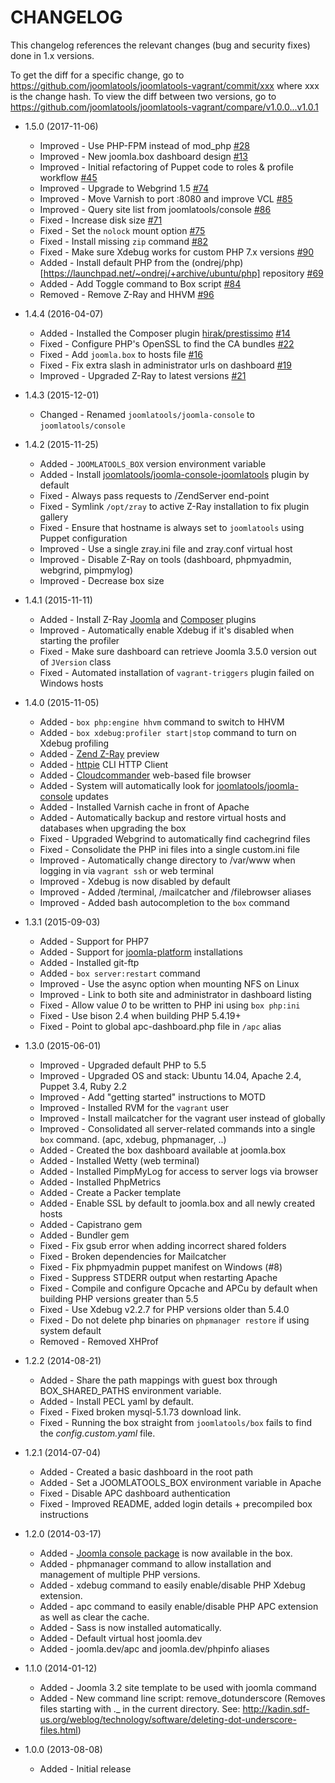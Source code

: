 CHANGELOG
=========

This changelog references the relevant changes (bug and security fixes) done
in 1.x versions.

To get the diff for a specific change, go to https://github.com/joomlatools/joomlatools-vagrant/commit/xxx where xxx is the change hash.
To view the diff between two versions, go to https://github.com/joomlatools/joomlatools-vagrant/compare/v1.0.0...v1.0.1

* 1.5.0 (2017-11-06)
  * Improved - Use PHP-FPM instead of mod_php [#28](https://github.com/joomlatools/joomlatools-vagrant/issues/28)
  * Improved - New joomla.box dashboard design [#13](https://github.com/joomlatools/joomlatools-vagrant/issues/13)
  * Improved - Initial refactoring of Puppet code to roles & profile workflow [#45](https://github.com/joomlatools/joomlatools-vagrant/issues/45)
  * Improved - Upgrade to Webgrind 1.5 [#74](https://github.com/joomlatools/joomlatools-vagrant/issues/74)
  * Improved - Move Varnish to port :8080 and improve VCL [#85](https://github.com/joomlatools/joomlatools-vagrant/issues/85)
  * Improved - Query site list from joomlatools/console [#86](https://github.com/joomlatools/joomlatools-vagrant/issues/86)
  * Fixed - Increase disk size [#71](https://github.com/joomlatools/joomlatools-vagrant/issues/71)
  * Fixed - Set the `nolock` mount option [#75](https://github.com/joomlatools/joomlatools-vagrant/pull/75)
  * Fixed - Install missing `zip` command [#82](https://github.com/joomlatools/joomlatools-vagrant/issues/82)
  * Fixed - Make sure Xdebug works for custom PHP 7.x versions [#90](https://github.com/joomlatools/joomlatools-vagrant/issues/90)
  * Added - Install default PHP from the (ondrej/php)[https://launchpad.net/~ondrej/+archive/ubuntu/php] repository [#69](https://github.com/joomlatools/joomlatools-vagrant/issues/69)
  * Added - Add Toggle command to Box script [#84](https://github.com/joomlatools/joomlatools-vagrant/issues/84)
  * Removed - Remove Z-Ray and HHVM [#96](https://github.com/joomlatools/joomlatools-vagrant/issues/96)  
  
* 1.4.4 (2016-04-07)
  * Added - Installed the Composer plugin [hirak/prestissimo](https://github.com/hirak/prestissimo) [#14](https://github.com/joomlatools/joomlatools-vagrant/issues/14)
  * Fixed - Configure PHP's OpenSSL to find the CA bundles [#22](https://github.com/joomlatools/joomlatools-vagrant/issues/22) 
  * Fixed - Add `joomla.box` to hosts file [#16](https://github.com/joomlatools/joomlatools-vagrant/issues/16)
  * Fixed - Fix extra slash in administrator urls on dashboard [#19](https://github.com/joomlatools/joomlatools-vagrant/pull/19)
  * Improved - Upgraded Z-Ray to latest versions [#21](https://github.com/joomlatools/joomlatools-vagrant/issues/21)

* 1.4.3 (2015-12-01)
  * Changed - Renamed `joomlatools/joomla-console` to `joomlatools/console`

* 1.4.2 (2015-11-25)
  * Added - `JOOMLATOOLS_BOX` version environment variable
  * Added - Install [joomlatools/joomla-console-joomlatools](https://github.com/joomlatools/joomlatools-console-joomlatools) plugin by default
  * Fixed - Always pass requests to /ZendServer end-point
  * Fixed - Symlink `/opt/zray` to active Z-Ray installation to fix plugin gallery
  * Fixed - Ensure that hostname is always set to `joomlatools` using Puppet configuration
  * Improved - Use a single zray.ini file and zray.conf virtual host
  * Improved - Disable Z-Ray on tools (dashboard, phpmyadmin, webgrind, pimpmylog)
  * Improved - Decrease box size

* 1.4.1 (2015-11-11)
  * Added - Install Z-Ray [Joomla](https://www.yireo.com/software/joomla-extensions/zray) and [Composer](https://github.com/zend-server-extensions/Z-Ray-Composer) plugins
  * Improved - Automatically enable Xdebug if it's disabled when starting the profiler
  * Fixed - Make sure dashboard can retrieve Joomla 3.5.0 version out of `JVersion` class
  * Fixed - Automated installation of `vagrant-triggers` plugin failed on Windows hosts

* 1.4.0 (2015-11-05)
  * Added - `box php:engine hhvm` command to switch to HHVM
  * Added - `box xdebug:profiler start|stop` command to turn on Xdebug profiling
  * Added - [Zend Z-Ray](http://www.zend.com/en/products/z-ray/z-ray-preview) preview
  * Added - [httpie](https://github.com/jkbrzt/httpie) CLI HTTP Client
  * Added - [Cloudcommander](http://cloudcmd.io/) web-based file browser
  * Added - System will automatically look for  [joomlatools/joomla-console](http://developer.joomlatools.com/tools/console.html) updates
  * Added - Installed Varnish cache in front of Apache
  * Added - Automatically backup and restore virtual hosts and databases when upgrading the box
  * Fixed - Upgraded Webgrind to automatically find cachegrind files
  * Fixed - Consolidate the PHP ini files into a single custom.ini file
  * Improved - Automatically change directory to /var/www when logging in via `vagrant ssh` or web terminal
  * Improved - Xdebug is now disabled by default
  * Improved - Added /terminal, /mailcatcher and /filebrowser aliases
  * Improved - Added bash autocompletion to the `box` command

* 1.3.1 (2015-09-03)
  * Added - Support for PHP7
  * Added - Support for [joomla-platform](https://github.com/joomlatools/joomlatools-platform) installations
  * Added - Installed git-ftp
  * Added - `box server:restart` command
  * Improved - Use the async option when mounting NFS on Linux
  * Improved - Link to both site and administrator in dashboard listing
  * Fixed - Allow value _0_ to be written to PHP ini using `box php:ini`
  * Fixed - Use bison 2.4 when building PHP 5.4.19+
  * Fixed - Point to global apc-dashboard.php file in `/apc` alias

* 1.3.0 (2015-06-01)
  * Improved - Upgraded default PHP to 5.5
  * Improved - Upgraded OS and stack: Ubuntu 14.04, Apache 2.4, Puppet 3.4, Ruby 2.2
  * Improved - Add "getting started" instructions to MOTD
  * Improved - Installed RVM for the `vagrant` user
  * Improved - Install mailcatcher for the vagrant user instead of globally
  * Improved - Consolidated all server-related commands into a single `box` command. (apc, xdebug, phpmanager, ..)
  * Added - Created the box dashboard available at joomla.box
  * Added - Installed Wetty (web terminal)
  * Added - Installed PimpMyLog for access to server logs via browser
  * Added - Installed PhpMetrics
  * Added - Create a Packer template
  * Added - Enable SSL by default to joomla.box and all newly created hosts
  * Added - Capistrano gem
  * Added - Bundler gem
  * Fixed - Fix gsub error when adding incorrect shared folders
  * Fixed - Broken dependencies for Mailcatcher
  * Fixed - Fix phpmyadmin puppet manifest on Windows (#8)
  * Fixed - Suppress STDERR output when restarting Apache
  * Fixed - Compile and configure Opcache and APCu by default when building PHP versions greater than 5.5
  * Fixed - Use Xdebug v2.2.7 for PHP versions older than 5.4.0
  * Fixed - Do not delete php binaries on `phpmanager restore` if using system default
  * Removed - Removed XHProf

* 1.2.2 (2014-08-21)
  * Added - Share the path mappings with guest box through BOX_SHARED_PATHS environment variable.
  * Added - Install PECL yaml by default.
  * Fixed - Fixed broken mysql-5.1.73 download link.
  * Fixed - Running the box straight from `joomlatools/box` fails to find the _config.custom.yaml_ file.

* 1.2.1 (2014-07-04)
  * Added - Created a basic dashboard in the root path
  * Added - Set a JOOMLATOOLS_BOX environment variable in Apache
  * Fixed - Disable APC dashboard authentication
  * Fixed - Improved README, added login details + precompiled box instructions

* 1.2.0 (2014-03-17)
  * Added - [Joomla console package](https://github.com/joomlatools/joomlatools-console) is now available in the box.
  * Added - phpmanager command to allow installation and management of multiple PHP versions.
  * Added - xdebug command to easily enable/disable PHP Xdebug extension.
  * Added - apc command to easily enable/disable PHP APC extension as well as clear the cache.
  * Added - Sass is now installed automatically.
  * Added - Default virtual host joomla.dev
  * Added - joomla.dev/apc and joomla.dev/phpinfo aliases

* 1.1.0 (2014-01-12)
  * Added - Joomla 3.2 site template to be used with joomla command
  * Added - New command line script: remove_dotunderscore (Removes files starting with ._ in the current directory. See: http://kadin.sdf-us.org/weblog/technology/software/deleting-dot-underscore-files.html)

* 1.0.0 (2013-08-08)
  * Added - Initial release
